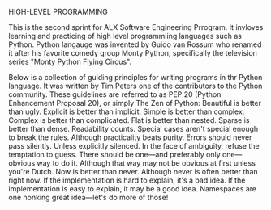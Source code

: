 HIGH-LEVEL PROGRAMMING

This is the second sprint for ALX Software Engineering Prrogram. It invloves learning and practicing of high level programmiing languages such as Python. Python langauge was invented by Guido van Rossum who renamed it after his favorite comedy group Monty Python, specifically the television series "Monty Python Flying Circus". 

Below is a collection of guiding principles for writing programs in thr Python language. It was written by Tim Peters one of the contributors to the Python community. These guidelines are referred to as PEP 20 (Python Enhancement Proposal 20), or simply The Zen of Python:
Beautiful is better than ugly.
Explicit is better than implicit.
Simple is better than complex.
Complex is better than complicated.
Flat is better than nested.
Sparse is better than dense.
Readability counts.
Special cases aren't special enough to break the rules.
Although practicality beats purity.
Errors should never pass silently.
Unless explicitly silenced.
In the face of ambiguity, refuse the temptation to guess.
There should be one—and preferably only one—obvious way to do it.
Although that way may not be obvious at first unless you're Dutch.
Now is better than never.
Although never is often better than right now.
If the implementation is hard to explain, it's a bad idea.
If the implementation is easy to explain, it may be a good idea.
Namespaces are one honking great idea—let's do more of those!
